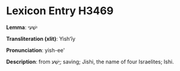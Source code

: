 # Lexicon Entry H3469

**Lemma**: יִשְׁעִי

**Transliteration (xlit)**: Yishʻîy

**Pronunciation**: yish-ee'

**Description**:
from יָשַׁע; saving; Jishi, the name of four Israelites; Ishi.
